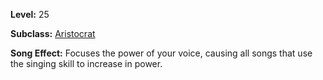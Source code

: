 <!-- TITLE: Song: Amplification -->
<!-- SUBTITLE:  -->

**Level:** 25

**Subclass:** [Aristocrat](aristrocrat)

**Song Effect:** Focuses the power of your voice, causing all songs that use the singing skill to increase in power.